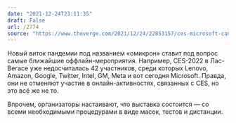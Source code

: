 ```yaml
---
date: "2021-12-24T23:11:35"
draft: False
url: /2774
source: "https://www.theverge.com/2021/12/24/22853157/ces-microsoft-canceled-omicron-covid?scrolla=5eb6d68b7fedc32c19ef33b4"
---
```


Новый виток пандемии под названием «омикрон» ставит под вопрос самые ближайшие оффлайн-мероприятия. Например, CES-2022 в Лас-Вегасе уже недосчиталась 42 участников, среди которых Lenovo, Amazon, Google, Twitter, Intel, GM, Meta и вот сегодня Microsoft. Правда, они не отменяют участие в онлайн-активностях, связанных с CES, но это всё же не то.

Впрочем, организаторы настаивают, что выставка состоится — со всеми необходимыми процедурами в виде масок, тестов и дистанции.
